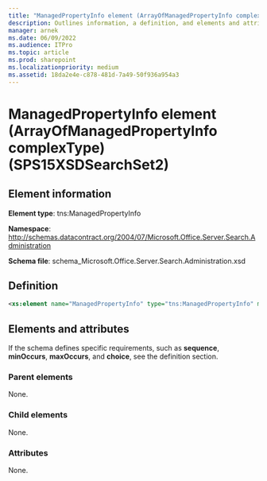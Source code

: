 ```yaml
---
title: "ManagedPropertyInfo element (ArrayOfManagedPropertyInfo complexType) (SPS15XSDSearchSet2)"
description: Outlines information, a definition, and elements and attributes for the ManagedPropertyInfo element (ArrayOfManagedPropertyInfo complexType).
manager: arnek
ms.date: 06/09/2022
ms.audience: ITPro
ms.topic: article
ms.prod: sharepoint
ms.localizationpriority: medium
ms.assetid: 18da2e4e-c878-481d-7a49-50f936a954a3
---
```


# ManagedPropertyInfo element (ArrayOfManagedPropertyInfo complexType) (SPS15XSDSearchSet2)

 
  
## Element information
**Element type**: tns:ManagedPropertyInfo

**Namespace**: http://schemas.datacontract.org/2004/07/Microsoft.Office.Server.Search.Administration 

**Schema file**: schema_Microsoft.Office.Server.Search.Administration.xsd
   
## Definition

```XML
<xs:element name="ManagedPropertyInfo" type="tns:ManagedPropertyInfo" minOccurs="0" maxOccurs="unbounded"></xs:element>

```

## Elements and attributes

If the schema defines specific requirements, such as **sequence**, **minOccurs**, **maxOccurs**, and **choice**, see the definition section. 
  
### Parent elements

None.
  
### Child elements

None.
  
### Attributes

None.
  

